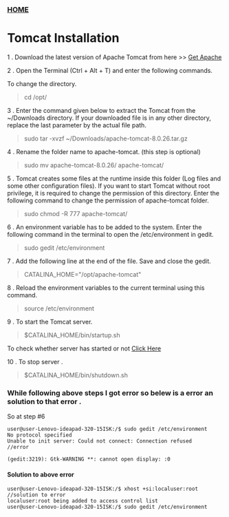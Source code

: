 ### [HOME](https://krishna-waidande.github.io/)

# Tomcat Installation

1 . Download the latest version of Apache Tomcat from here >> [Get Apache](https://tomcat.apache.org/download-80.cgi)

2 . Open the Terminal (Ctrl + Alt + T) and enter the following commands. 


To change the directory.
> cd /opt/

3 . Enter the command given below to extract the Tomcat from  the ~/Downloads directory. If your downloaded file is in any other directory, replace the last parameter by the actual file path.
> sudo tar -xvzf ~/Downloads/apache-tomcat-8.0.26.tar.gz

4 . Rename the folder name to apache-tomcat. (this step is optional)
> sudo mv apache-tomcat-8.0.26/ apache-tomcat/

5 . Tomcat creates some files at the runtime inside this folder (Log files and some other configuration files). If you want to start Tomcat without root privilege, it is required to change the permission of this directory. Enter the following command to change the permission of apache-tomcat folder.
> sudo chmod -R 777 apache-tomcat/

6 . An environment variable has to be added to the system. Enter the following command in the terminal to open the /etc/environment in gedit.
> sudo gedit /etc/environment

7 . Add the following line at the end of the file. Save and close the gedit.
> CATALINA_HOME="/opt/apache-tomcat"

8 . Reload the environment variables to the current terminal using this command.
> source /etc/environment

9 . To start the Tomcat server.
> $CATALINA_HOME/bin/startup.sh


To check whether server has started or not [Click Here](http://localhost:8080/)


10 . To stop server .
> $CATALINA_HOME/bin/shutdown.sh


### While following above steps I got error so belew is a error an solution to that error .
 
 So at step #6
 ```
user@user-Lenovo-ideapad-320-15ISK:/$ sudo gedit /etc/environment
No protocol specified
Unable to init server: Could not connect: Connection refused				//error

(gedit:3219): Gtk-WARNING **: cannot open display: :0
```
#### Solution to above error
```
user@user-Lenovo-ideapad-320-15ISK:/$ xhost +si:localuser:root			//solution to error
localuser:root being added to access control list
user@user-Lenovo-ideapad-320-15ISK:/$ sudo gedit /etc/environment
```
